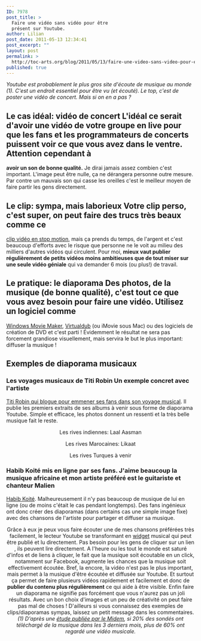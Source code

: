 ```yaml
---
ID: 7978
post_title: >
  Faire une vidéo sans vidéo pour être
  présent sur Youtube.
author: Lilian
post_date: 2011-05-13 12:34:41
post_excerpt: ""
layout: post
permalink: >
  http://toc-arts.org/blog/2011/05/13/faire-une-video-sans-video-pour-etre-present-sur-youtube/
published: true
---
```

*Youtube est probablement le plus gros site d'écoute de musique au monde (1). C'est un endroit essentiel pour être vu (et écouté). Le top, c'est de poster une vidéo de concert. Mais si on en a pas ?* 
## Le cas idéal: vidéo de concert L'idéal ce serait d'avoir une vidéo de votre groupe en live pour que les fans et les programmateurs de concerts puissent voir ce que vous avez dans le ventre. Attention cependant à 

**avoir un son de bonne qualité.** Je dirai jamais assez combien c'est important. L'image peut être nulle, ça ne dérangera personne outre mesure. Par contre un mauvais son qui casse les oreilles c'est le meilleur moyen de faire partir les gens directement. 
## Le clip: sympa, mais laborieux Votre clip perso, c'est super, on peut faire des trucs très beaux comme ce 

<a rel="bookmark" href="http://toc-arts.org/blog/2010/09/28/un-bel-exemple-de-clip-video-en-stop-motion/">clip vidéo en stop motion</a>, mais ça prends du temps, de l'argent et c'est beaucoup d'efforts avec le risque que personne ne le voit au milieu des milliers d'autres vidéos qui circulent. Pour moi, **mieux vaut publier régulièrement de petits vidéos moins ambitieuses que de tout miser sur une seule vidéo géniale** qui va demander 6 mois (ou plus!) de travail. 
## Le pratique: le diaporama Des photos, de la musique (de bonne qualité), c'est tout ce que vous avez besoin pour faire une vidéo. Utilisez un logiciel comme 

<a rel="bookmark" href="../2008/03/22/comment-faire-une-video-sous-windows-avec-windows-movie-maker/">Windows Movie Maker</a>, <a rel="bookmark" href="../2008/11/14/lien-80-tutoriels-pour-monter-des-videos-avec-virtualdub/">Virtualdub</a> (ou iMovie sous Mac) ou des logiciels de création de DVD et c'est parti ! Évidemment le résultat ne sera pas forcement grandiose visuellement, mais servira le but le plus important: diffuser la musique ! 
## Exemples de diaporama musicaux

### Les voyages musicaux de Titi Robin Un exemple concret avec l'artiste 

<a rel="bookmark" href="../2010/10/28/titi-robin-blogue-pour-emmener-ses-fans-dans-son-voyage-musical/">Titi Robin qui blogue pour emmener ses fans dans son voyage musical</a>. Il publie les premiers extraits de ses albums à venir sous forme de diaporama Youtube. Simple et efficace, les photos donnent un ressenti et la très belle musique fait le reste.<a rel="bookmark" href="../2010/10/28/titi-robin-blogue-pour-emmener-ses-fans-dans-son-voyage-musical/"> </a> <p style="text-align: center;">
</p>

<p style="text-align: center;">
  Les rives indiennes: Laal Aasman
</p>

<p style="text-align: center;">
</p>

<p style="text-align: center;">
  Les rives Marocaines: Likaat
</p>

<p style="text-align: center;">
  Les rives Turques à venir
</p>

<p style="text-align: left;">
</p>

### Habib Koité mis en ligne par ses fans. J'aime beaucoup la musique africaine et mon artiste préféré est le guitariste et chanteur Malien 

[Habib Koité][1]. Malheureusement il n'y pas beaucoup de musique de lui en ligne (ou de moins c'était le cas pendant longtemps). Des fans ingénieux ont donc créer des diaporamas (dans certains cas une simple image fixe) avec des chansons de l'artiste pour partager et diffuser sa musique. <p style="text-align: center;">
  Grâce à eux je peux vous faire écouter une de mes chansons préférées très facilement, le lecteur Youtube se transformant en <a href="../2008/03/16/cest-quoi-un-widget-et-pourquoi-ca-change-tout-pour-les-artistes/">widget</a> musical qui peut être publié et lu directement. Pas besoin pour les gens de cliquer sur un lien , ils peuvent lire directement. A l'heure ou les tout le monde est saturé d'infos et de liens à cliquer, le fait que la musique soit écoutable en un click, notamment sur Facebook, augmente les chances que la musique soit effectivement écoutée. Bref, la encore, la vidéo n'est pas le plus important, mais permet à la musique d'être écoutée et diffusée sur Youtube. Et surtout ça permet de faire plusieurs vidéos rapidement et facilement et donc de <strong>publier du contenu plus régulièrement</strong> ce qui aide à être visible. Enfin faire un diaporama ne signifie pas forcément que vous n'aurez pas un joli résultats. Avec un bon choix d'images et un peu de créativité on peut faire pas mal de choses ! D'ailleurs si vous connaissez des exemples de clips/diaporamas sympas, laissez un petit message dans les commentaires. <em>(1) D'après une <a href="http://blog.midem.com/2011/01/music-three-times-more-consumed-via-youtube-than-via-legal-downloads-exclusive-nielsen-white-paper/">étude publiée par le Midem</a>, si 20% des sondés ont téléchargé de la musique dans les 3 derniers mois, plus de 60% ont regardé une vidéo musicale.</em>
</p>

 [1]: http://www.myspace.com/habibkoite